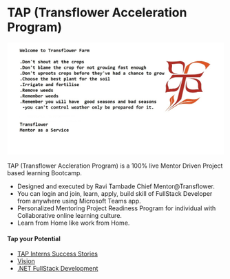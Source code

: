 # TAP (Transflower Acceleration Program)
<img src="https://github.com/RaviTambade/tap/blob/main/images/TransflowerFarm.jpg"/>

TAP (Transflower Accleration Program) is a  100% live Mentor Driven Project based learning Bootcamp. 
- Designed and executed by Ravi Tambade Chief Mentor@Transflower. 
- You can login and join, learn, apply, build skill of FullStack Developer from anywhere using Microsoft Teams app.
- Personalized Mentoring Project Readiness Program for individual with Collaborative online learning culture.
- Learn from Home like work from Home.

#### Tap your Potential
- <a href="https://github.com/RaviTambade/tap/blob/main/successstories.md">TAP Interns Success Stories</a> 
- <a href="https://github.com/RaviTambade/tap/blob/main/successstories.md">Vision</a> 
- <a href="https://github.com/RaviTambade/tap/blob/main/notes/dotnetfullstack.md">.NET FullStack Development</a>
